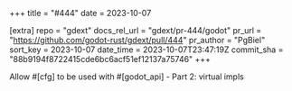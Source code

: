 +++
title = "#444"
date = 2023-10-07

[extra]
repo = "gdext"
docs_rel_url = "gdext/pr-444/godot"
pr_url = "https://github.com/godot-rust/gdext/pull/444"
pr_author = "PgBiel"
sort_key = 2023-10-07
date_time = 2023-10-07T23:47:19Z
commit_sha = "88b9194f8722415cde6bc6acf51ef12137a75746"
+++

Allow #[cfg] to be used with #[godot_api] - Part 2: virtual impls
